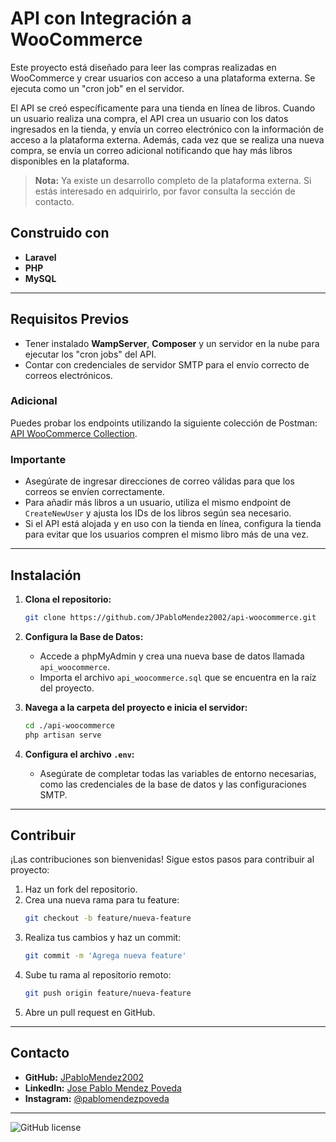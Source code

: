 # API con Integración a WooCommerce

Este proyecto está diseñado para leer las compras realizadas en WooCommerce y crear usuarios con acceso a una plataforma externa. Se ejecuta como un "cron job" en el servidor. 

El API se creó específicamente para una tienda en línea de libros. Cuando un usuario realiza una compra, el API crea un usuario con los datos ingresados en la tienda, y envía un correo electrónico con la información de acceso a la plataforma externa. Además, cada vez que se realiza una nueva compra, se envía un correo adicional notificando que hay más libros disponibles en la plataforma.

> **Nota:** Ya existe un desarrollo completo de la plataforma externa. Si estás interesado en adquirirlo, por favor consulta la sección de contacto.

## Construido con

- **Laravel**
- **PHP**
- **MySQL**

---

## Requisitos Previos

- Tener instalado **WampServer**, **Composer** y un servidor en la nube para ejecutar los "cron jobs" del API.
- Contar con credenciales de servidor SMTP para el envío correcto de correos electrónicos.

### Adicional

Puedes probar los endpoints utilizando la siguiente colección de Postman: [API WooCommerce Collection](https://elements.getpostman.com/redirect?entityId=24073540-ef553ee2-c6a7-4765-9177-94fcce6d229c&entityType=collection).

### Importante

- Asegúrate de ingresar direcciones de correo válidas para que los correos se envíen correctamente.
- Para añadir más libros a un usuario, utiliza el mismo endpoint de `CreateNewUser` y ajusta los IDs de los libros según sea necesario.
- Si el API está alojada y en uso con la tienda en línea, configura la tienda para evitar que los usuarios compren el mismo libro más de una vez.

---

## Instalación

1. **Clona el repositorio:**
   ```bash
   git clone https://github.com/JPabloMendez2002/api-woocommerce.git
   ```

2. **Configura la Base de Datos:**
   - Accede a phpMyAdmin y crea una nueva base de datos llamada `api_woocommerce`.
   - Importa el archivo `api_woocommerce.sql` que se encuentra en la raíz del proyecto.

3. **Navega a la carpeta del proyecto e inicia el servidor:**
   ```bash
   cd ./api-woocommerce
   php artisan serve
   ```

4. **Configura el archivo `.env`:**
   - Asegúrate de completar todas las variables de entorno necesarias, como las credenciales de la base de datos y las configuraciones SMTP.

---

## Contribuir

¡Las contribuciones son bienvenidas! Sigue estos pasos para contribuir al proyecto:

1. Haz un fork del repositorio.
2. Crea una nueva rama para tu feature: 
   ```bash
   git checkout -b feature/nueva-feature
   ```
3. Realiza tus cambios y haz un commit:
   ```bash
   git commit -m 'Agrega nueva feature'
   ```
4. Sube tu rama al repositorio remoto:
   ```bash
   git push origin feature/nueva-feature
   ```
5. Abre un pull request en GitHub.

---

## Contacto

- **GitHub:** [JPabloMendez2002](https://github.com/JPabloMendez2002)  
- **LinkedIn:** [Jose Pablo Mendez Poveda](https://www.linkedin.com/in/jose-pablo-mendez-poveda)  
- **Instagram:** [@pablomendezpoveda](https://www.instagram.com/pablomendezpoveda)  

---

![GitHub license](https://img.shields.io/github/license/JPabloMendez2002/api-woocommerce)
